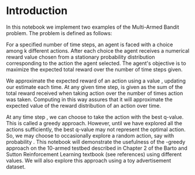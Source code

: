 # Introduction
In this notebook we implement two examples of the Multi-Armed Bandit problem. The problem is defined as follows:

For a specified number of time steps, an agent is faced with a choice among k different actions. After each choice the agent receives a numerical reward value chosen from a stationary probability distribution corresponding to the action the agent selected. The agent's objective is to maximize the expected total reward over the number of time steps given.

We approximate the expected reward of an action  using a value , updating our estimate each time. At any given time step,  is given as the sum of the total reward received when taking action  over the number of times action  was taken. Computing  in this way assures that it will approximate the expected value of the reward distribution  of an action  over time.

At any time step , we can choose to take the action with the best q-value. This is called a greedy approach. However, until we have explored all the actions sufficiently, the best q-value may not represent the optimal action. So, we may choose to occasionally explore a random action, say with probability . This notebook will demonstrate the usefulness of the -greedy approach on the 10-armed testbed described in Chapter 2 of the Barto and Sutton Reinforcement Learning textbook (see references) using different  values. We will also explore this approach using a toy advertisement dataset.
